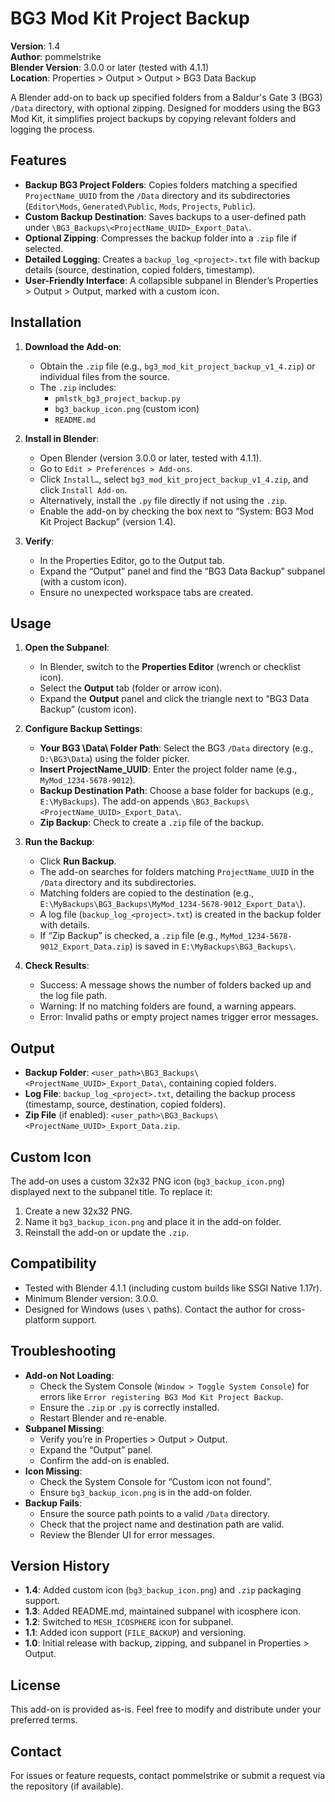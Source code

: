 # BG3 Mod Kit Project Backup

**Version**: 1.4  
**Author**: pommelstrike  
**Blender Version**: 3.0.0 or later (tested with 4.1.1)  
**Location**: Properties > Output > Output > BG3 Data Backup  

A Blender add-on to back up specified folders from a Baldur's Gate 3 (BG3) `/Data` directory, with optional zipping. Designed for modders using the BG3 Mod Kit, it simplifies project backups by copying relevant folders and logging the process.

## Features
- **Backup BG3 Project Folders**: Copies folders matching a specified `ProjectName_UUID` from the `/Data` directory and its subdirectories (`Editor\Mods`, `Generated\Public`, `Mods`, `Projects`, `Public`).
- **Custom Backup Destination**: Saves backups to a user-defined path under `\BG3_Backups\<ProjectName_UUID>_Export_Data\`.
- **Optional Zipping**: Compresses the backup folder into a `.zip` file if selected.
- **Detailed Logging**: Creates a `backup_log_<project>.txt` file with backup details (source, destination, copied folders, timestamp).
- **User-Friendly Interface**: A collapsible subpanel in Blender’s Properties > Output > Output, marked with a custom icon.

## Installation
1. **Download the Add-on**:
   - Obtain the `.zip` file (e.g., `bg3_mod_kit_project_backup_v1_4.zip`) or individual files from the source.
   - The `.zip` includes:
     - `pmlstk_bg3_project_backup.py`
     - `bg3_backup_icon.png` (custom icon)
     - `README.md`

2. **Install in Blender**:
   - Open Blender (version 3.0.0 or later, tested with 4.1.1).
   - Go to `Edit > Preferences > Add-ons`.
   - Click `Install…`, select `bg3_mod_kit_project_backup_v1_4.zip`, and click `Install Add-on`.
   - Alternatively, install the `.py` file directly if not using the `.zip`.
   - Enable the add-on by checking the box next to “System: BG3 Mod Kit Project Backup” (version 1.4).

3. **Verify**:
   - In the Properties Editor, go to the Output tab.
   - Expand the “Output” panel and find the “BG3 Data Backup” subpanel (with a custom icon).
   - Ensure no unexpected workspace tabs are created.

## Usage
1. **Open the Subpanel**:
   - In Blender, switch to the **Properties Editor** (wrench or checklist icon).
   - Select the **Output** tab (folder or arrow icon).
   - Expand the **Output** panel and click the triangle next to “BG3 Data Backup” (custom icon).

2. **Configure Backup Settings**:
   - **Your BG3 \Data\ Folder Path**: Select the BG3 `/Data` directory (e.g., `D:\BG3\Data`) using the folder picker.
   - **Insert ProjectName_UUID**: Enter the project folder name (e.g., `MyMod_1234-5678-9012`).
   - **Backup Destination Path**: Choose a base folder for backups (e.g., `E:\MyBackups`). The add-on appends `\BG3_Backups\<ProjectName_UUID>_Export_Data\`.
   - **Zip Backup**: Check to create a `.zip` file of the backup.

3. **Run the Backup**:
   - Click **Run Backup**.
   - The add-on searches for folders matching `ProjectName_UUID` in the `/Data` directory and its subdirectories.
   - Matching folders are copied to the destination (e.g., `E:\MyBackups\BG3_Backups\MyMod_1234-5678-9012_Export_Data\`).
   - A log file (`backup_log_<project>.txt`) is created in the backup folder with details.
   - If “Zip Backup” is checked, a `.zip` file (e.g., `MyMod_1234-5678-9012_Export_Data.zip`) is saved in `E:\MyBackups\BG3_Backups\`.

4. **Check Results**:
   - Success: A message shows the number of folders backed up and the log file path.
   - Warning: If no matching folders are found, a warning appears.
   - Error: Invalid paths or empty project names trigger error messages.

## Output
- **Backup Folder**: `<user_path>\BG3_Backups\<ProjectName_UUID>_Export_Data\`, containing copied folders.
- **Log File**: `backup_log_<project>.txt`, detailing the backup process (timestamp, source, destination, copied folders).
- **Zip File** (if enabled): `<user_path>\BG3_Backups\<ProjectName_UUID>_Export_Data.zip`.

## Custom Icon
The add-on uses a custom 32x32 PNG icon (`bg3_backup_icon.png`) displayed next to the subpanel title. To replace it:
1. Create a new 32x32 PNG.
2. Name it `bg3_backup_icon.png` and place it in the add-on folder.
3. Reinstall the add-on or update the `.zip`.

## Compatibility
- Tested with Blender 4.1.1 (including custom builds like SSGI Native 1.17r).
- Minimum Blender version: 3.0.0.
- Designed for Windows (uses `\` paths). Contact the author for cross-platform support.

## Troubleshooting
- **Add-on Not Loading**:
  - Check the System Console (`Window > Toggle System Console`) for errors like `Error registering BG3 Mod Kit Project Backup`.
  - Ensure the `.zip` or `.py` is correctly installed.
  - Restart Blender and re-enable.
- **Subpanel Missing**:
  - Verify you’re in Properties > Output > Output.
  - Expand the “Output” panel.
  - Confirm the add-on is enabled.
- **Icon Missing**:
  - Check the System Console for “Custom icon not found”.
  - Ensure `bg3_backup_icon.png` is in the add-on folder.
- **Backup Fails**:
  - Ensure the source path points to a valid `/Data` directory.
  - Check that the project name and destination path are valid.
  - Review the Blender UI for error messages.

## Version History
- **1.4**: Added custom icon (`bg3_backup_icon.png`) and `.zip` packaging support.
- **1.3**: Added README.md, maintained subpanel with icosphere icon.
- **1.2**: Switched to `MESH_ICOSPHERE` icon for subpanel.
- **1.1**: Added icon support (`FILE_BACKUP`) and versioning.
- **1.0**: Initial release with backup, zipping, and subpanel in Properties > Output.

## License
This add-on is provided as-is. Feel free to modify and distribute under your preferred terms.

## Contact
For issues or feature requests, contact pommelstrike or submit a request via the repository (if available).

